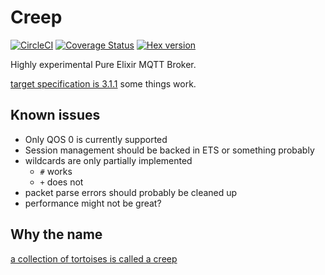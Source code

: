 # Creep

[![CircleCI](https://circleci.com/gh/ConnorRigby/creep.svg?style=svg)](https://circleci.com/gh/ConnorRigby/creep)
[![Coverage Status](https://coveralls.io/repos/github/ConnorRigby/creep/badge.svg?branch=master)](https://coveralls.io/github/ConnorRigby/creep?branch=master)
[![Hex version](https://img.shields.io/hexpm/v/creep.svg "Hex version")](https://hex.pm/packages/creep)

Highly experimental Pure Elixir MQTT Broker.

[target specification is 3.1.1](http://docs.oasis-open.org/mqtt/mqtt/v3.1.1/csprd02/mqtt-v3.1.1-csprd02.html)
some things work.

## Known issues

* Only QOS 0 is currently supported
* Session management should be backed in ETS or something probably
* wildcards are only partially implemented
  * `#` works
  * `+` does not
* packet parse errors should probably be cleaned up
* performance might not be great?

## Why the name

[a collection of tortoises is called a creep](http://mentalfloss.com/article/56805/16-fun-facts-about-tortoises)